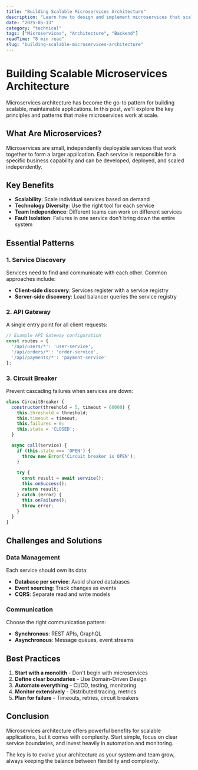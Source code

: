 ```yaml
---
title: "Building Scalable Microservices Architecture"
description: "Learn how to design and implement microservices that scale with your business needs, covering essential patterns from service discovery to load balancing."
date: "2025-05-13"
category: "technical"
tags: ["Microservices", "Architecture", "Backend"]
readTime: "8 min read"
slug: "building-scalable-microservices-architecture"
---
```


# Building Scalable Microservices Architecture

Microservices architecture has become the go-to pattern for building scalable, maintainable applications. In this post, we'll explore the key principles and patterns that make microservices work at scale.

## What Are Microservices?

Microservices are small, independently deployable services that work together to form a larger application. Each service is responsible for a specific business capability and can be developed, deployed, and scaled independently.

## Key Benefits

- **Scalability**: Scale individual services based on demand
- **Technology Diversity**: Use the right tool for each service
- **Team Independence**: Different teams can work on different services
- **Fault Isolation**: Failures in one service don't bring down the entire system

## Essential Patterns

### 1. Service Discovery

Services need to find and communicate with each other. Common approaches include:

- **Client-side discovery**: Services register with a service registry
- **Server-side discovery**: Load balancer queries the service registry

### 2. API Gateway

A single entry point for all client requests:

```javascript
// Example API Gateway configuration
const routes = {
  '/api/users/*': 'user-service',
  '/api/orders/*': 'order-service',
  '/api/payments/*': 'payment-service'
};
```

### 3. Circuit Breaker

Prevent cascading failures when services are down:

```javascript
class CircuitBreaker {
  constructor(threshold = 5, timeout = 60000) {
    this.threshold = threshold;
    this.timeout = timeout;
    this.failures = 0;
    this.state = 'CLOSED';
  }

  async call(service) {
    if (this.state === 'OPEN') {
      throw new Error('Circuit breaker is OPEN');
    }
    
    try {
      const result = await service();
      this.onSuccess();
      return result;
    } catch (error) {
      this.onFailure();
      throw error;
    }
  }
}
```

## Challenges and Solutions

### Data Management

Each service should own its data:

- **Database per service**: Avoid shared databases
- **Event sourcing**: Track changes as events
- **CQRS**: Separate read and write models

### Communication

Choose the right communication pattern:

- **Synchronous**: REST APIs, GraphQL
- **Asynchronous**: Message queues, event streams

## Best Practices

1. **Start with a monolith** - Don't begin with microservices
2. **Define clear boundaries** - Use Domain-Driven Design
3. **Automate everything** - CI/CD, testing, monitoring
4. **Monitor extensively** - Distributed tracing, metrics
5. **Plan for failure** - Timeouts, retries, circuit breakers

## Conclusion

Microservices architecture offers powerful benefits for scalable applications, but it comes with complexity. Start simple, focus on clear service boundaries, and invest heavily in automation and monitoring.

The key is to evolve your architecture as your system and team grow, always keeping the balance between flexibility and complexity.